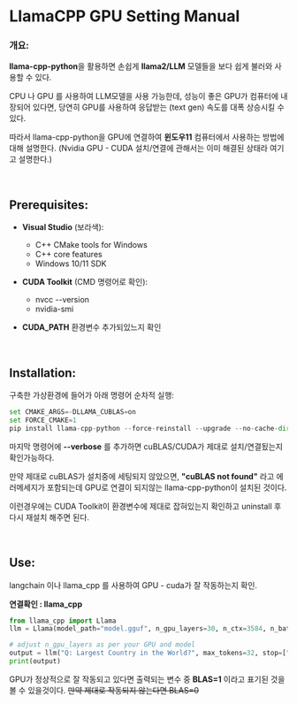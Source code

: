 # LlamaCPP GPU Setting Manual


### 개요:
**llama-cpp-python**을 활용하면 손쉽게 **llama2/LLM** 모델들을 보다 쉽게 불러와 사용할 수 있다.

CPU 나 GPU 를 사용하여 LLM모델을 사용 가능한데, 성능이 좋은 GPU가 컴퓨터에 내장되어 있다면, 당연히 GPU를 사용하여 응답받는 (text gen) 속도를 대폭 상승시킬 수 있다. 

따라서 llama-cpp-python을 GPU에 연결하여 **윈도우11** 컴퓨터에서 사용하는 방법에 대해 설명한다. (Nvidia GPU - CUDA 설치/연결에 관해서는 이미 해결된 상태라 여기고 설명한다.)

<br>


## Prerequisites:
- **Visual Studio** (보라색):
    -  C++ CMake tools for Windows
    -  C++ core features
    -  Windows 10/11 SDK
  
- **CUDA Toolkit** (CMD 명령어로 확인):
    - nvcc --version
    - nvidia-smi
  
- **CUDA_PATH** 환경변수 추가되있느지 확인

<br>


## Installation:
구축한 가상환경에 들어가 아래 명령어 순차적 실행:

```python
set CMAKE_ARGS=-DLLAMA_CUBLAS=on
set FORCE_CMAKE=1
pip install llama-cpp-python --force-reinstall --upgrade --no-cache-dir
```

마지막 명령어에 **--verbose** 를 추가하면 cuBLAS/CUDA가 제대로 설치/연결됬는지 확인가능하다.

만약 제대로 cuBLAS가 설치중에 세팅되지 않았으면, **"cuBLAS not found"** 라고 에러메세지가 포함되는데
GPU로 연결이 되지않는 llama-cpp-python이 설치된 것이다.

이런경우에는 CUDA Toolkit이 환경변수에 제대로 잡혀있는지 확인하고 uninstall 후 다시 재설치 해주면 된다.

<br>


## Use:
langchain 이나 llama_cpp 를 사용하여 GPU - cuda가 잘 작동하는지 확인.



**연결확인 : llama_cpp**
```python
from llama_cpp import Llama
llm = Llama(model_path="model.gguf", n_gpu_layers=30, n_ctx=3584, n_batch=521, verbose=True)

# adjust n_gpu_layers as per your GPU and model
output = llm("Q: Largest Country in the World?", max_tokens=32, stop=["Q:", "\n"], echo=True)
print(output)
```

GPU가 정상적으로 잘 작동되고 있다면 출력되는 변수 중 **BLAS=1** 이라고 표기된 것을 볼 수 있을것이다. ~~만약 제대로 작동되지 않는다면 BLAS=0~~
